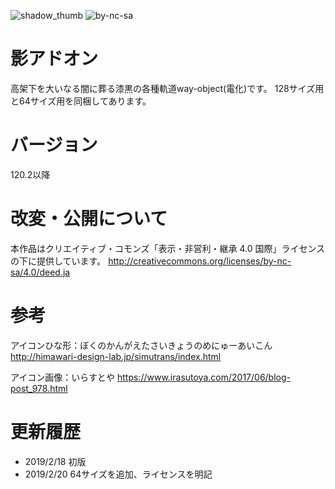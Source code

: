 ![shadow_thumb](https://user-images.githubusercontent.com/15730241/52946630-c8a81080-33b7-11e9-8bfa-714dd8eb7a7c.png)
![by-nc-sa](https://user-images.githubusercontent.com/15730241/53064337-c6a29680-350a-11e9-8ae8-043dbcfae194.png)

# 影アドオン

高架下を大いなる闇に葬る漆黒の各種軌道way-object(電化)です。
128サイズ用と64サイズ用を同梱してあります。

# バージョン

120.2以降

# 改変・公開について

本作品はクリエイティブ・コモンズ「表示・非営利・継承 4.0 国際」ライセンスの下に提供しています。
http://creativecommons.org/licenses/by-nc-sa/4.0/deed.ja


# 参考

アイコンひな形：ぼくのかんがえたさいきょうのめにゅーあいこん
http://himawari-design-lab.jp/simutrans/index.html

アイコン画像：いらすとや
https://www.irasutoya.com/2017/06/blog-post_978.html

# 更新履歴

- 2019/2/18 初版
- 2019/2/20 64サイズを追加、ライセンスを明記
